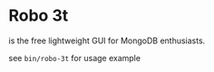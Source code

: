 # Robo 3t

is the free lightweight GUI for MongoDB enthusiasts.

see `bin/robo-3t` for usage example
